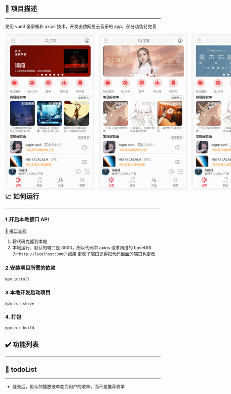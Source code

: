 ## :musical_note: 项目描述

---

使用 vue3 全家桶和 axios 技术，开发出仿网易云音乐的 app，部分功能待完善

<div style="width:100vw; float:left;"> 
    <img src="demo/show1.gif" style="width: 30vw;margin-right:1vw" > 
    <img src="demo/show2.gif" style="width: 30vw;margin-right:1vw" > 
    <img src="demo/show3.gif" style="width: 30vw">
</div>

## :chart_with_upwards_trend: 如何运行

---

### 1.开启本地接口 API

:link: [接口文档](https://neteasecloudmusicapi-docs.4everland.app/#/?id=neteasecloudmusicapi)

1. 将代码克隆到本地
2. 本地运行，默认的端口是 3000，所以代码中 axios 请求网络的 baseURL 为`"http://localhost:3000"`如果
   更改了端口记得把代码里面的端口也更改

### 2.安装项目所需的依赖

```
npm install
```

### 3.本地开发启动项目

```
npm run serve
```

### 4. 打包

```
npm run build
```

## :heavy_check_mark: 功能列表

---

## :memo: todoList

---

- 登录后，默认的播放歌单变为用户的歌单，而不是推荐歌单
